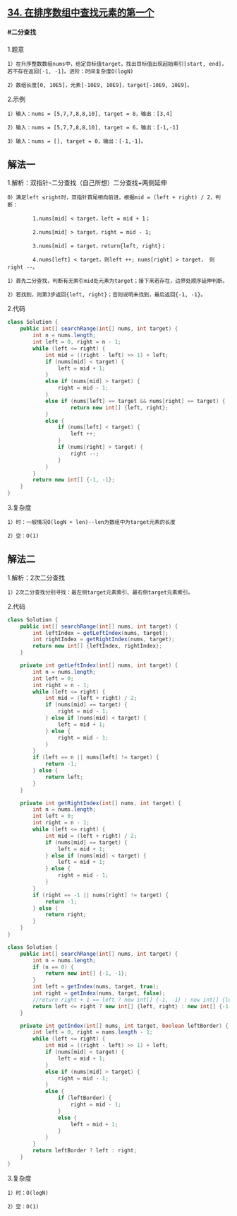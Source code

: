 ## [34. 在排序数组中查找元素的第一个](https://leetcode.cn/problems/find-first-and-last-position-of-element-in-sorted-array/)

#### #二分查找
1.题意

    1）在升序整数数组nums中，给定目标值target，找出目标值出现起始索引[start, end]，若不存在返回[-1, -1]。进阶：时间复杂度O(logN)

    2）数组长度[0, 10E5]，元素[-10E9, 10E9]，target[-10E9, 10E9]。

2.示例

    1）输入：nums = [5,7,7,8,8,10], target = 8，输出：[3,4]

    2）输入：nums = [5,7,7,8,8,10], target = 6，输出：[-1,-1]

    3）输入：nums = [], target = 0，输出：[-1,-1]。
## 解法一

1.解析：双指针-二分查找（自己所想）二分查找+两侧延伸

    0）满足left ≤right时，双指针首尾相向前进，根据mid = (left + right) / 2，判断：

            1.nums[mid] < target，left = mid + 1；

            2.nums[mid] > target，right = mid - 1;

            3.nums[mid] = target，return{left, right}；

            4.nums[left] < target，则left ++; nums[right] > target， 则right --。

    1）首先二分查找，判断有无索引mid处元素为target；接下来若存在，边界处顺序延伸判断。

    2）若找到，则第3步返回{left, right}；否则说明未找到，最后返回{-1, -1}。

2.代码
```java
class Solution {
    public int[] searchRange(int[] nums, int target) {
        int n = nums.length;
        int left = 0, right = n - 1;
        while (left <= right) {
            int mid = ((right - left) >> 1) + left;
            if (nums[mid] < target) {
                left = mid + 1;
            }
            else if (nums[mid] > target) {
                right = mid - 1;
            }
            else if (nums[left] == target && nums[right] == target) {
                    return new int[] {left, right};
            }
            else {
                if (nums[left] < target) {
                    left ++;
                }
                if (nums[right] > target) {
                    right --;
                }
            }
        }
        return new int[] {-1, -1};
    }
}
```

3.复杂度

    1）时：一般情况O(logN + len)--len为数组中为target元素的长度

    2）空：O(1)

## 解法二
1.解析：2次二分查找

    1）2次二分查找分别寻找：最左侧target元素索引、最右侧target元素索引。

2.代码
```java
class Solution {
    public int[] searchRange(int[] nums, int target) {
        int leftIndex = getLeftIndex(nums, target);
        int rightIndex = getRightIndex(nums, target);
        return new int[] {leftIndex, rightIndex};
    }

    private int getLeftIndex(int[] nums, int target) {
        int n = nums.length;
        int left = 0;
        int right = n - 1;
        while (left <= right) {
            int mid = (left + right) / 2;
            if (nums[mid] == target) {
                right = mid - 1;
            } else if (nums[mid] < target) {
                left = mid + 1;
            } else {
                right = mid - 1;
            }
        }
        if (left == n || nums[left] != target) {
            return -1;
        } else {
            return left;
        }
    }

    private int getRightIndex(int[] nums, int target) {
        int n = nums.length;
        int left = 0;
        int right = n - 1;
        while (left <= right) {
            int mid = (left + right) / 2;
            if (nums[mid] == target) {
                left = mid + 1;
            } else if (nums[mid] < target) {
                left = mid + 1;
            } else {
                right = mid - 1;
            }
        }
        if (right == -1 || nums[right] != target) {
            return -1;
        } else {
            return right;
        }
    }
}
```
```java
class Solution {
    public int[] searchRange(int[] nums, int target) {
        int n = nums.length;
        if (n == 0) {
            return new int[] {-1, -1};
        }
        int left = getIndex(nums, target, true);
        int right = getIndex(nums, target, false);
        //return right + 1 == left ? new int[] {-1, -1} : new int[] {left, right};
        return left <= right ? new int[] {left, right} : new int[] {-1, -1};
    }

    private int getIndex(int[] nums, int target, boolean leftBorder) {
        int left = 0, right = nums.length - 1;
        while (left <= right) {
            int mid = ((right - left) >> 1) + left;
            if (nums[mid] < target) {
                left = mid + 1;
            }
            else if (nums[mid] > target) {
                right = mid - 1;
            }
            else {
                if (leftBorder) {
                    right = mid - 1;
                }
                else {
                    left = mid + 1;
                }
            }
        }
        return leftBorder ? left : right;
    }
}
```
3.复杂度

    1）时：O(logN)

    2）空：O(1)
